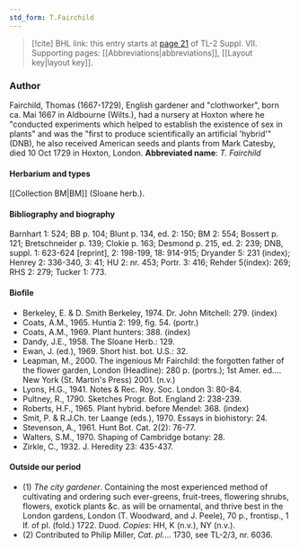 ```yaml
---
std_form: T.Fairchild
---
```


> [!cite] BHL link: this entry starts at [page 21](https://www.biodiversitylibrary.org/page/33259525) of TL-2 Suppl. VII.
> Supporting pages: [[Abbreviations|abbreviations]], [[Layout key|layout key]].

### Author

Fairchild, Thomas (1667-1729), English gardener and "clothworker", born ca. Mai 1667 in Aldbourne (Wilts.), had a nursery at Hoxton where he "conducted experiments which helped to establish the existence of sex in plants" and was the "first to produce scientifically an artificial 'hybrid'" (DNB), he also received American seeds and plants from Mark Catesby, died 10 Oct 1729 in Hoxton, London. 
**Abbreviated name**: *T. Fairchild*

#### Herbarium and types

[[Collection BM|BM]] (Sloane herb.).

#### Bibliography and biography

Barnhart 1: 524; BB p. 104; Blunt p. 134, ed. 2: 150; BM 2: 554; Bossert p. 121; Bretschneider p. 139; Clokie p. 163; Desmond p. 215, ed. 2: 239; DNB, suppl. 1: 623-624 \[reprint\], 2: 198-199, 18: 914-915; Dryander 5: 231 (index); Henrey 2: 336-340, 3: 41; HU 2: nr. 453; Portr. 3: 416; Rehder 5(index): 269; RHS 2: 279; Tucker 1: 773.

#### Biofile

- Berkeley, E. & D. Smith Berkeley, 1974. Dr. John Mitchell: 279. (index)
- Coats, A.M., 1965. Huntia 2: 199, fig. 54. (portr.)
- Coats, A.M., 1969. Plant hunters: 388. (index)
- Dandy, J.E., 1958. The Sloane Herb.: 129.
- Ewan, J. (ed.), 1969. Short hist. bot. U.S.: 32.
- Leapman, M., 2000. The ingenious Mr Fairchild: the forgotten father of the flower garden, London (Headline): 280 p. (portrs.); 1st Amer. ed.... New York (St. Martin's Press) 2001. (n.v.)
- Lyons, H.G., 1941. Notes & Rec. Roy. Soc. London 3: 80-84.
- Pultney, R., 1790. Sketches Progr. Bot. England 2: 238-239.
- Roberts, H.F., 1965. Plant hybrid. before Mendel: 368. (index)
- Smit, P. & R.J.Ch. ter Laange (eds.), 1970. Essays in biohistory: 24.
- Stevenson, A., 1961. Hunt Bot. Cat. 2(2): 76-77.
- Walters, S.M., 1970. Shaping of Cambridge botany: 28.
- Zirkle, C., 1932. J. Heredity 23: 435-437.

#### Outside our period

- (1) *The city gardener*. Containing the most experienced method of cultivating and ordering such ever-greens, fruit-trees, flowering shrubs, flowers, exotick plants &c. as will be ornamental, and thrive best in the London gardens, London (T. Woodward, and J. Peele), 70 p., frontisp., 1 lf. of pl. (fold.) 1722. Duod. *Copies*: HH, K (n.v.), NY (n.v.).
- (2) Contributed to Philip Miller, *Cat. pl.*... 1730, see TL-2/3, nr. 6036.

